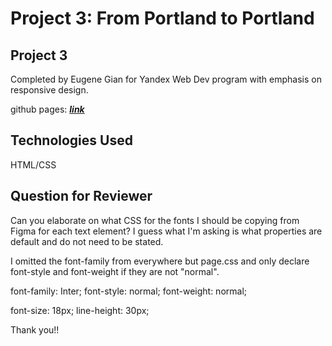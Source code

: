 # Project 3: From Portland to Portland

## Project 3

Completed by Eugene Gian for Yandex Web Dev program with emphasis on responsive design.

github pages: **_[link](https://geneggy.github.io/web_project_3)_**

## Technologies Used
HTML/CSS 

## Question for Reviewer
Can you elaborate on what CSS for the fonts I should be copying from Figma for each text element?  I guess what I'm asking is what properties are default and do not need to be stated.  

I omitted the font-family from everywhere but page.css and only declare font-style and font-weight if they are not "normal".

font-family: Inter;
font-style: normal;
font-weight: normal;

font-size: 18px;
line-height: 30px;

Thank you!!
